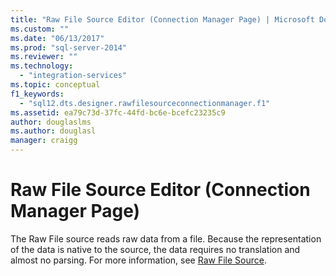 ```yaml
---
title: "Raw File Source Editor (Connection Manager Page) | Microsoft Docs"
ms.custom: ""
ms.date: "06/13/2017"
ms.prod: "sql-server-2014"
ms.reviewer: ""
ms.technology: 
  - "integration-services"
ms.topic: conceptual
f1_keywords: 
  - "sql12.dts.designer.rawfilesourceconnectionmanager.f1"
ms.assetid: ea79c73d-37fc-44fd-bc6e-bcefc23235c9
author: douglaslms
ms.author: douglasl
manager: craigg
---
```

# Raw File Source Editor (Connection Manager Page)
  The Raw File source reads raw data from a file. Because the representation of the data is native to the source, the data requires no translation and almost no parsing. For more information, see [Raw File Source](data-flow/raw-file-source.md).  
  
  
